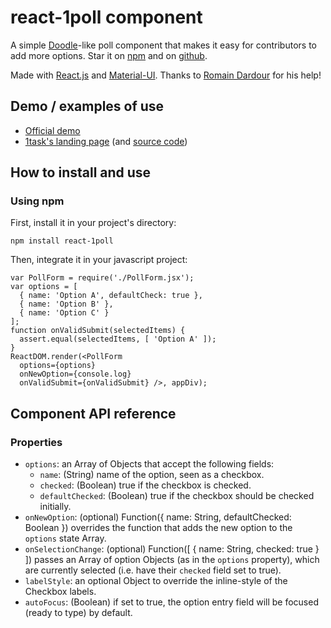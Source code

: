 # react-1poll component

A simple [Doodle](http://doodle.com)-like poll component that makes it easy for contributors to add more options. Star it on [npm](https://www.npmjs.com/package/react-1poll) and on [github](https://github.com/adrienjoly/react-1poll).

Made with [React.js](https://facebook.github.io/react/) and [Material-UI](material-ui.com). Thanks to [Romain Dardour](http://twitter.com/rdardour) for his help!

## Demo / examples of use

- [Official demo](http://adrienjoly.com/react-1poll/demo)
- [1task's landing page](http://1task.org/) (and [source code](https://github.com/adrienjoly/1task))

## How to install and use

### Using npm

First, install it in your project's directory:

    npm install react-1poll

Then, integrate it in your javascript project:

    var PollForm = require('./PollForm.jsx');
    var options = [
      { name: 'Option A', defaultCheck: true },
      { name: 'Option B' },
      { name: 'Option C' }
    ];
    function onValidSubmit(selectedItems) {
      assert.equal(selectedItems, [ 'Option A' ]);
    }
    ReactDOM.render(<PollForm
      options={options}
      onNewOption={console.log}
      onValidSubmit={onValidSubmit} />, appDiv);

## Component API reference

### Properties

- `options`: an Array of Objects that accept the following fields:
  - `name`: (String) name of the option, seen as a checkbox.
  - `checked`: (Boolean) true if the checkbox is checked.
  - `defaultChecked`: (Boolean) true if the checkbox should be checked initially.
- `onNewOption`: (optional) Function({ name: String, defaultChecked: Boolean }) overrides the function that adds the new option to the `options` state Array.
- `onSelectionChange`: (optional) Function([ { name: String, checked: true } ]) passes an Array of option Objects (as in the `options` property), which are currently selected (i.e. have their `checked` field set to true).
- `labelStyle`: an optional Object to override the inline-style of the Checkbox labels.
- `autoFocus`: (Boolean) if set to true, the option entry field will be focused (ready to type) by default.
